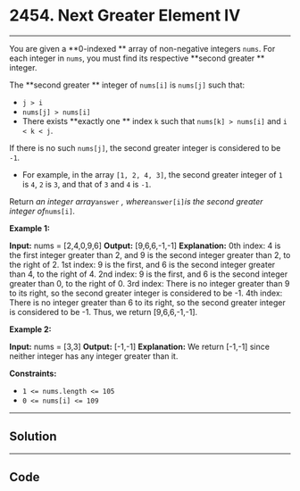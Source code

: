 # 2454. Next Greater Element IV

---

You are given a **0-indexed ** array of non-negative integers `nums`. For each integer in `nums`, you must find its respective **second greater ** integer.

The **second greater ** integer of `nums[i]` is `nums[j]` such that:

  * `j > i`
  * `nums[j] > nums[i]`
  * There exists **exactly one ** index `k` such that `nums[k] > nums[i]` and `i < k < j`.



If there is no such `nums[j]`, the second greater integer is considered to be `-1`.

  * For example, in the array `[1, 2, 4, 3]`, the second greater integer of `1` is `4`, `2` is `3`, and that of `3` and `4` is `-1`.



Return _an integer array_`answer` _, where_`answer[i]`_is the second greater integer of_`nums[i]`_._

 

**Example 1:**


**Input:** nums = [2,4,0,9,6]
**Output:** [9,6,6,-1,-1]
**Explanation:**
0th index: 4 is the first integer greater than 2, and 9 is the second integer greater than 2, to the right of 2.
1st index: 9 is the first, and 6 is the second integer greater than 4, to the right of 4.
2nd index: 9 is the first, and 6 is the second integer greater than 0, to the right of 0.
3rd index: There is no integer greater than 9 to its right, so the second greater integer is considered to be -1.
4th index: There is no integer greater than 6 to its right, so the second greater integer is considered to be -1.
Thus, we return [9,6,6,-1,-1].


**Example 2:**


**Input:** nums = [3,3]
**Output:** [-1,-1]
**Explanation:**
We return [-1,-1] since neither integer has any integer greater than it.


 

**Constraints:**

  * `1 <= nums.length <= 105`
  * `0 <= nums[i] <= 109`

---

## Solution



---

## Code
```python


```